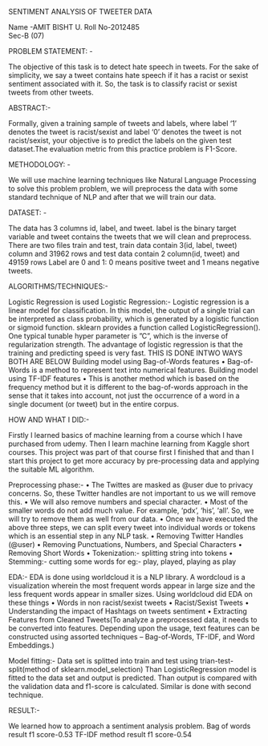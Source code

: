 SENTIMENT ANALYSIS OF TWEETER DATA
 		
Name -AMIT BISHT
U. Roll No-2012485							  
Sec-B (07)

PROBLEM STATEMENT: -  

The objective of this task is to detect hate speech in tweets. For the sake of simplicity, we say a tweet contains hate speech if it has a racist or sexist sentiment associated with it. So, the task is to classify racist or sexist tweets from other tweets.

ABSTRACT:-

Formally, given a training sample of tweets and labels, where label ‘1’ denotes the tweet is racist/sexist and label ‘0’ denotes the tweet is not racist/sexist, your objective is to predict the labels on the given test dataset.The evaluation metric from this practice problem is F1-Score.

METHODOLOGY: -  

We will use machine learning techniques like Natural Language Processing to solve this problem problem, we will preprocess the data with some standard technique of NLP and after that we will train our data.

DATASET: -

The data has 3 columns id, label, and tweet. label is the binary target variable and tweet contains the tweets that we will clean and preprocess.
There are two files train and test, train data contain 3(id, label, tweet) column and 31962 rows and test data contain 2 column(id, tweet) and 49159 rows 
Label are 0 and 1:
0 means positive tweet and 1 means negative tweets. 

ALGORITHMS/TECHNIQUES:-

Logistic Regression is used
Logistic Regression:-
Logistic regression is a linear model for classification. In this model, the output of a single trial can be interpreted as class probability, which is generated by a logistic function or sigmoid function. sklearn provides a function called LogisticRegression(). One typical tunable hyper parameter is ”C”, which is the inverse of regularization strength. The advantage of logistic regression is that the training and predicting speed is very fast.
THIS IS DONE INTWO WAYS BOTH ARE BELOW
Building model using Bag-of-Words features
•	Bag-of-Words is a method to represent text into numerical features. 
Building model using TF-IDF features
•	This is another method which is based on the frequency method but it is different to the bag-of-words approach in the sense that it takes into account, not just the occurrence of a word in a single document (or tweet) but in the entire corpus.

HOW AND WHAT I DID:-

Firstly I learned basics of machine learning from a course which I have purchased from udemy.
Then I learn machine learning from Kaggle short courses.
This project was part of that course first I finished that and than I start this project to get more accuracy by pre-processing data and applying the suitable ML algorithm.

Preprocessing phase:-
•	The Twittes are masked as @user due to privacy concerns. So, these Twitter handles are not important to us we will remove this.
•	We will also remove numbers and special character.
•	Most of the smaller words do not add much value. For example, ‘pdx’, ‘his’, ‘all’. So, we will try to remove them as well from our data.
•	Once we have executed the above three steps, we can split every tweet into individual words or tokens which is an essential step in any NLP task.
•	Removing Twitter Handles (@user)
•	Removing Punctuations, Numbers, and Special Characters
•	Removing Short Words
•	Tokenization:- splitting string into tokens
•	Stemming:- cutting some words for eg:- play, played, playing as play

EDA:-
EDA is done using worldcloud it is a NLP library.
A wordcloud is a visualization wherein the most frequent words appear in large size and the less frequent words appear in smaller sizes.
Using worldcloud did EDA on these things
•	Words in non racist/sexist tweets
•	Racist/Sexist Tweets
•	Understanding the impact of Hashtags on tweets sentiment
•	Extracting Features from Cleaned Tweets(To analyze a preprocessed data, it needs to be converted into features. Depending upon the usage, text features can be constructed using assorted techniques – Bag-of-Words, TF-IDF, and Word Embeddings.)

Model fitting:-
Data set is splitted into train and test using trian-test-split(method of sklearn.model_selection)
Than LogisticRegression model is fitted to the data set and output is predicted.
Than output is compared with the validation data and f1-score is calculated.
Similar is done with second technique.

RESULT:-

We learned how to approach a sentiment analysis problem. 
Bag of words result f1 score-0.53
TF-IDF method result f1 score-0.54









